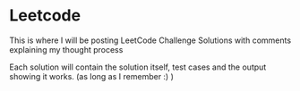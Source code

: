 # Leetcode

This is where I will be posting LeetCode Challenge Solutions with comments explaining my thought process

Each solution will contain the solution itself, test cases and the output showing it works. (as long as I remember :) )
